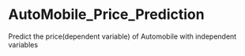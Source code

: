 # AutoMobile_Price_Prediction
Predict the price(dependent variable) of Automobile with independent variables
